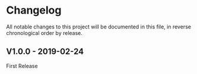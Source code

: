 Changelog
=========

All notable changes to this project will be documented in this file, in reverse chronological order by release.

## V1.0.0 - 2019-02-24
First Release